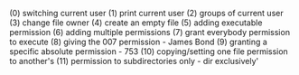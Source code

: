 (0) switching current user
(1) print current user
(2) groups of current user
(3) change file owner
(4) create an empty file
(5) adding executable permission
(6) adding multiple permissions
(7) grant everybody permission to execute
(8) giving the 007 permission - James Bond
(9) granting a specific absolute permission - 753
(10) copying/setting one file permission to another's
(11) permission to subdirectories only - dir exclusively'
